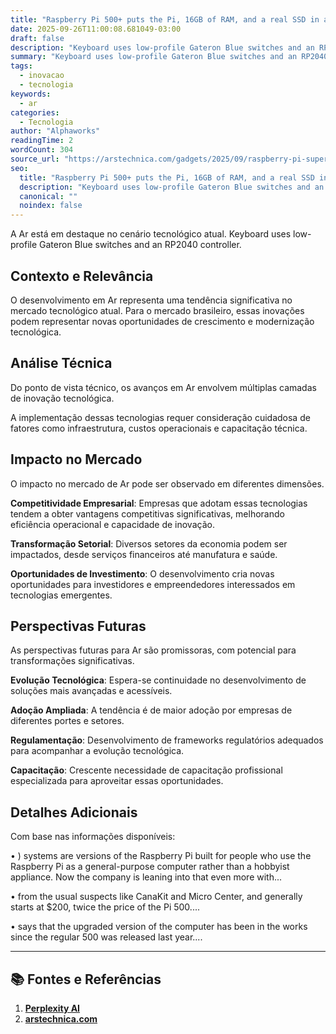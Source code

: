```yaml
---
title: "Raspberry Pi 500+ puts the Pi, 16GB of RAM, and a real SSD in a mechanical keyboard"
date: 2025-09-26T11:00:08.681049-03:00
draft: false
description: "Keyboard uses low-profile Gateron Blue switches and an RP2040 controller."
summary: "Keyboard uses low-profile Gateron Blue switches and an RP2040 controller."
tags:
  - inovacao
  - tecnologia
keywords:
  - ar
categories:
  - Tecnologia
author: "Alphaworks"
readingTime: 2
wordCount: 304
source_url: "https://arstechnica.com/gadgets/2025/09/raspberry-pi-supercharges-its-keyboard-pc-with-16gb-ram-ssd-mechanical-switches/"
seo:
  title: "Raspberry Pi 500+ puts the Pi, 16GB of RAM, and a real SSD in a mechanical keyboard"
  description: "Keyboard uses low-profile Gateron Blue switches and an RP2040 controller."
  canonical: ""
  noindex: false
---
```


A Ar está em destaque no cenário tecnológico atual. Keyboard uses low-profile Gateron Blue switches and an RP2040 controller.

## Contexto e Relevância

O desenvolvimento em Ar representa uma tendência significativa no mercado tecnológico atual. Para o mercado brasileiro, essas inovações podem representar novas oportunidades de crescimento e modernização tecnológica.
## Análise Técnica

Do ponto de vista técnico, os avanços em Ar envolvem múltiplas camadas de inovação tecnológica.



A implementação dessas tecnologias requer consideração cuidadosa de fatores como infraestrutura, custos operacionais e capacitação técnica.
## Impacto no Mercado

O impacto no mercado de Ar pode ser observado em diferentes dimensões.

**Competitividade Empresarial**: Empresas que adotam essas tecnologias tendem a obter vantagens competitivas significativas, melhorando eficiência operacional e capacidade de inovação.

**Transformação Setorial**: Diversos setores da economia podem ser impactados, desde serviços financeiros até manufatura e saúde.

**Oportunidades de Investimento**: O desenvolvimento cria novas oportunidades para investidores e empreendedores interessados em tecnologias emergentes.


## Perspectivas Futuras

As perspectivas futuras para Ar são promissoras, com potencial para transformações significativas.

**Evolução Tecnológica**: Espera-se continuidade no desenvolvimento de soluções mais avançadas e acessíveis.

**Adoção Ampliada**: A tendência é de maior adoção por empresas de diferentes portes e setores.

**Regulamentação**: Desenvolvimento de frameworks regulatórios adequados para acompanhar a evolução tecnológica.

**Capacitação**: Crescente necessidade de capacitação profissional especializada para aproveitar essas oportunidades.
## Detalhes Adicionais

Com base nas informações disponíveis:

• ) systems are versions of the Raspberry Pi built for people who use the Raspberry Pi as a general-purpose computer rather than a hobbyist appliance. Now the company is leaning into that even more with...

• from the usual suspects like CanaKit and Micro Center, and generally starts at $200, twice the price of the Pi 500....

• says that the upgraded version of the computer has been in the works since the regular 500 was released last year....



---

## 📚 Fontes e Referências

1. **[Perplexity AI](https://www.perplexity.ai/)**
2. **[arstechnica.com](https://arstechnica.com/gadgets/2025/09/raspberry-pi-supercharges-its-keyboard-pc-with-16gb-ram-ssd-mechanical-switches/)**
